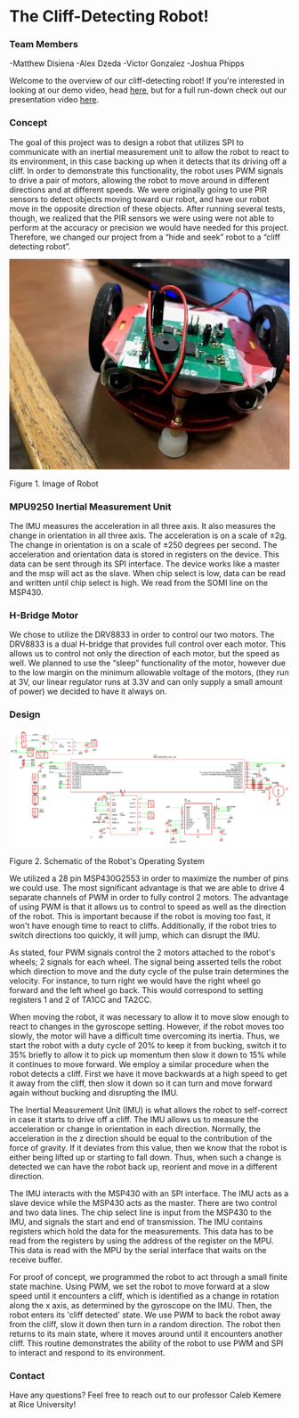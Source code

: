 # The Cliff-Detecting Robot!
### Team Members
-Matthew Disiena 
-Alex Dzeda
-Victor Gonzalez
-Joshua Phipps

Welcome to the overview of our cliff-detecting robot! If you're interested in looking at our demo video, head [here](http://www.youtube.com/watch?v=5AqDvhuFCWw), but for a full run-down check out our presentation video [here](http://www.youtube.com/watch?v=SUiz2lATAr0).

### Concept
The goal of this project was to design a robot that utilizes SPI to communicate with an inertial measurement unit to allow the robot to react to its environment, in this case backing up when it detects that its driving off a cliff. In order to demonstrate this functionality, the robot uses PWM signals to drive a pair of motors, allowing the robot to move around in different directions and at different speeds. We were originally going to use PIR sensors to detect objects moving toward our robot, and have our robot move in the opposite direction of these objects.  After running several tests, though, we realized that the PIR sensors we were using were not able to perform at the accuracy or precision we would have needed for this project.  Therefore, we changed our project from a “hide and seek” robot to a “cliff detecting robot”.

<img src="robot.jpg" alt="hi" class="inline"/>

Figure 1. Image of Robot


### MPU9250 Inertial Measurement Unit 

The IMU measures the acceleration in all three axis. It also measures the change in orientation in all three axis.  The acceleration is on a scale of  ±2g.  The change in orientation is on a scale of ±250 degrees per second.  The acceleration and orientation data is stored in registers on the device.  This data can be sent through its SPI interface.  The device works like a master and the msp will act as the slave.  When chip select is low, data can be read and written until chip select is high.  We read from the SOMI line on the MSP430.

### H-Bridge Motor

We chose to utilize the DRV8833 in order to control our two motors. The DRV8833 is a dual H-bridge that provides full control over each motor. This allows us to control not only the direction of each motor, but the speed as well. We planned to use the “sleep” functionality of the motor, however due to the low margin on the minimum allowable voltage of the motors, (they run at 3V, our linear regulator runs at 3.3V and can only supply a small amount of power) we decided to have it always on.

### Design

<img src="schematic.png" alt="hi" class="inline"/>

Figure 2. Schematic of the Robot's Operating System

We utilized a 28 pin MSP430G2553 in order to maximize the number of pins we could use. The most significant advantage is that we are able to drive 4 separate channels of PWM in order to fully control 2 motors. The advantage of using PWM is that it allows us to control to speed as well as the direction of the robot. This is important because if the robot is moving too fast, it won't have enough time to react to cliffs. Additionally, if the robot tries to switch directions too quickly, it will jump, which can disrupt the IMU.

As stated, four PWM signals control the 2 motors attached to the robot's wheels; 2 signals for each wheel. The signal being asserted tells the robot which direction to move and the duty cycle of the pulse train determines the velocity. For instance, to turn right we would have the right wheel go forward and the left wheel go back. This would correspond to setting registers 1 and 2 of TA1CC and TA2CC.

When moving the robot, it was necessary to allow it to move slow enough to react to changes in the gyroscope setting. However, if the robot moves too slowly, the motor will have a difficult time overcoming its inertia. Thus, we start the robot with a duty cycle of 20% to keep it from bucking, switch it to 35% briefly to allow it to pick up momentum then slow it down to 15% while it continues to move forward. We employ a similar procedure when the robot detects a cliff. First we have it move backwards at a high speed to get it away from the cliff, then slow it down so it can turn and move forward again without bucking and disrupting the IMU.

The Inertial Measurement Unit (IMU) is what allows the robot to self-correct in case it starts to drive off a cliff. The IMU allows us to measure the acceleration or change in orientation in each direction. Normally, the acceleration in the z direction should be equal to the contribution of the force of gravity. If it deviates from this value, then we know that the robot is either being lifted up or starting to fall down. Thus, when such a change is detected we can have the robot back up, reorient and move in a different direction.

The IMU interacts with the MSP430 with an SPI interface.  The IMU acts as a slave device while the MSP430 acts as the master.  There are two control and two data lines.  The chip select line is input from the MSP430 to the IMU, and signals the start and end of transmission.  The IMU contains registers which hold the data for the measurements.  This data has to be read from the registers by using the address of the register on the MPU.  This data is read with the MPU by the serial interface that waits on the receive buffer.

For proof of concept, we programmed the robot to act through a small finite state machine. Using PWM, we set the robot to move forward at a slow speed until it encounters a cliff, which is identified as a change in rotation along the x axis, as determined by the gyroscope on the IMU. Then, the robot enters its 'cliff detected' state. We use PWM to back the robot away from the cliff, slow it down then turn in a random direction. The robot then returns to its main state, where it moves around until it encounters another cliff. This routine demonstrates the ability of the robot to use PWM and SPI to interact and respond to its environment.

### Contact
Have any questions? Feel free to reach out to our professor Caleb Kemere at Rice University!
